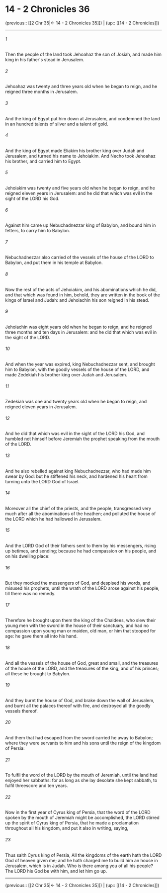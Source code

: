 # 14 - 2 Chronicles 36

(previous:: [[2 Chr 35|← 14 - 2 Chronicles 35]]) | (up:: [[14 - 2 Chronicles]])

***


###### 1 
Then the people of the land took Jehoahaz the son of Josiah, and made him king in his father's stead in Jerusalem. 

###### 2 
Jehoahaz was twenty and three years old when he began to reign, and he reigned three months in Jerusalem. 

###### 3 
And the king of Egypt put him down at Jerusalem, and condemned the land in an hundred talents of silver and a talent of gold. 

###### 4 
And the king of Egypt made Eliakim his brother king over Judah and Jerusalem, and turned his name to Jehoiakim. And Necho took Jehoahaz his brother, and carried him to Egypt. 

###### 5 
Jehoiakim was twenty and five years old when he began to reign, and he reigned eleven years in Jerusalem: and he did that which was evil in the sight of the LORD his God. 

###### 6 
Against him came up Nebuchadnezzar king of Babylon, and bound him in fetters, to carry him to Babylon. 

###### 7 
Nebuchadnezzar also carried of the vessels of the house of the LORD to Babylon, and put them in his temple at Babylon. 

###### 8 
Now the rest of the acts of Jehoiakim, and his abominations which he did, and that which was found in him, behold, they are written in the book of the kings of Israel and Judah: and Jehoiachin his son reigned in his stead. 

###### 9 
Jehoiachin was eight years old when he began to reign, and he reigned three months and ten days in Jerusalem: and he did that which was evil in the sight of the LORD. 

###### 10 
And when the year was expired, king Nebuchadnezzar sent, and brought him to Babylon, with the goodly vessels of the house of the LORD, and made Zedekiah his brother king over Judah and Jerusalem. 

###### 11 
Zedekiah was one and twenty years old when he began to reign, and reigned eleven years in Jerusalem. 

###### 12 
And he did that which was evil in the sight of the LORD his God, and humbled not himself before Jeremiah the prophet speaking from the mouth of the LORD. 

###### 13 
And he also rebelled against king Nebuchadnezzar, who had made him swear by God: but he stiffened his neck, and hardened his heart from turning unto the LORD God of Israel. 

###### 14 
Moreover all the chief of the priests, and the people, transgressed very much after all the abominations of the heathen; and polluted the house of the LORD which he had hallowed in Jerusalem. 

###### 15 
And the LORD God of their fathers sent to them by his messengers, rising up betimes, and sending; because he had compassion on his people, and on his dwelling place: 

###### 16 
But they mocked the messengers of God, and despised his words, and misused his prophets, until the wrath of the LORD arose against his people, till there was no remedy. 

###### 17 
Therefore he brought upon them the king of the Chaldees, who slew their young men with the sword in the house of their sanctuary, and had no compassion upon young man or maiden, old man, or him that stooped for age: he gave them all into his hand. 

###### 18 
And all the vessels of the house of God, great and small, and the treasures of the house of the LORD, and the treasures of the king, and of his princes; all these he brought to Babylon. 

###### 19 
And they burnt the house of God, and brake down the wall of Jerusalem, and burnt all the palaces thereof with fire, and destroyed all the goodly vessels thereof. 

###### 20 
And them that had escaped from the sword carried he away to Babylon; where they were servants to him and his sons until the reign of the kingdom of Persia: 

###### 21 
To fulfil the word of the LORD by the mouth of Jeremiah, until the land had enjoyed her sabbaths: for as long as she lay desolate she kept sabbath, to fulfil threescore and ten years. 

###### 22 
Now in the first year of Cyrus king of Persia, that the word of the LORD spoken by the mouth of Jeremiah might be accomplished, the LORD stirred up the spirit of Cyrus king of Persia, that he made a proclamation throughout all his kingdom, and put it also in writing, saying, 

###### 23 
Thus saith Cyrus king of Persia, All the kingdoms of the earth hath the LORD God of heaven given me; and he hath charged me to build him an house in Jerusalem, which is in Judah. Who is there among you of all his people? The LORD his God be with him, and let him go up.

***

(previous:: [[2 Chr 35|← 14 - 2 Chronicles 35]]) | (up:: [[14 - 2 Chronicles]])
